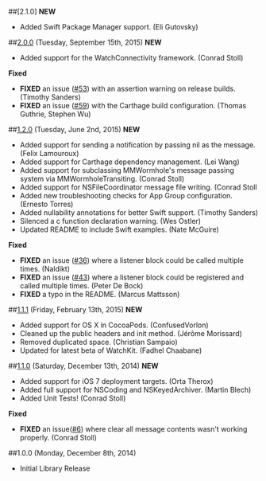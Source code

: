 ##[2.1.0]
**NEW**
* Added Swift Package Manager support. (Eli Gutovsky)

##[2.0.0](https://github.com/mutualmobile/MMWormhole/milestones/2.0.0) (Tuesday, September 15th, 2015)
**NEW**
* Added support for the WatchConnectivity framework. (Conrad Stoll)

**Fixed**
* **FIXED** an issue ([#53](https://github.com/mutualmobile/MMWormhole/pull/53)) with an assertion warning on release builds. (Timothy Sanders)
* **FIXED** an issue ([#59](https://github.com/mutualmobile/MMWormhole/pull/59)) with the Carthage build configuration. (Thomas Guthrie, Stephen Wu)


##[1.2.0](https://github.com/mutualmobile/MMWormhole/milestones/1.2.0) (Tuesday, June 2nd, 2015)
**NEW**
* Added support for sending a notification by passing nil as the message. (Felix Lamouroux)
* Added support for Carthage dependency management. (Lei Wang)
* Added support for subclassing MMWormhole's message passing system via MMWormholeTransiting. (Conrad Stoll)
* Added support for NSFileCoordinator message file writing. (Conrad Stoll
* Added new troubleshooting checks for App Group configuration. (Ernesto Torres)
* Added nullability annotations for better Swift support. (Timothy Sanders)
* Silenced a c function declaration warning. (Wes Ostler)
* Updated README to include Swift examples. (Nate McGuire)

**Fixed**
* **FIXED** an issue ([#36](https://github.com/mutualmobile/MMWormhole/pull/36)) where a listener block could be called multiple times. (Naldikt)
* **FIXED** an issue ([#43](https://github.com/mutualmobile/MMWormhole/issues/43)) where a listener block could be registered and called multiple times. (Peter De Bock)
* **FIXED** a typo in the README. (Marcus Mattsson)


##[1.1.1](https://github.com/mutualmobile/MMWormhole/milestones/1.1.1) (Friday, February 13th, 2015)
**NEW**
* Added support for OS X in CocoaPods. (ConfusedVorlon)
* Cleaned up the public headers and init method. (Jérôme Morissard)
* Removed duplicated space. (Christian Sampaio)
* Updated for latest beta of WatchKit. (Fadhel Chaabane)


##[1.1.0](https://github.com/mutualmobile/MMWormhole/milestones/1.1.0) (Saturday, December 13th, 2014)
**NEW**
* Added support for iOS 7 deployment targets. (Orta Therox)
* Added full support for NSCoding and NSKeyedArchiver. (Martin Blech)
* Added Unit Tests! (Conrad Stoll)

**Fixed**
* **FIXED** an issue([#6](https://github.com/mutualmobile/MMWormhole/pull/6)) where clear all message contents wasn't working properly. (Conrad Stoll)


##1.0.0 (Monday, December 8th, 2014)
 * Initial Library Release